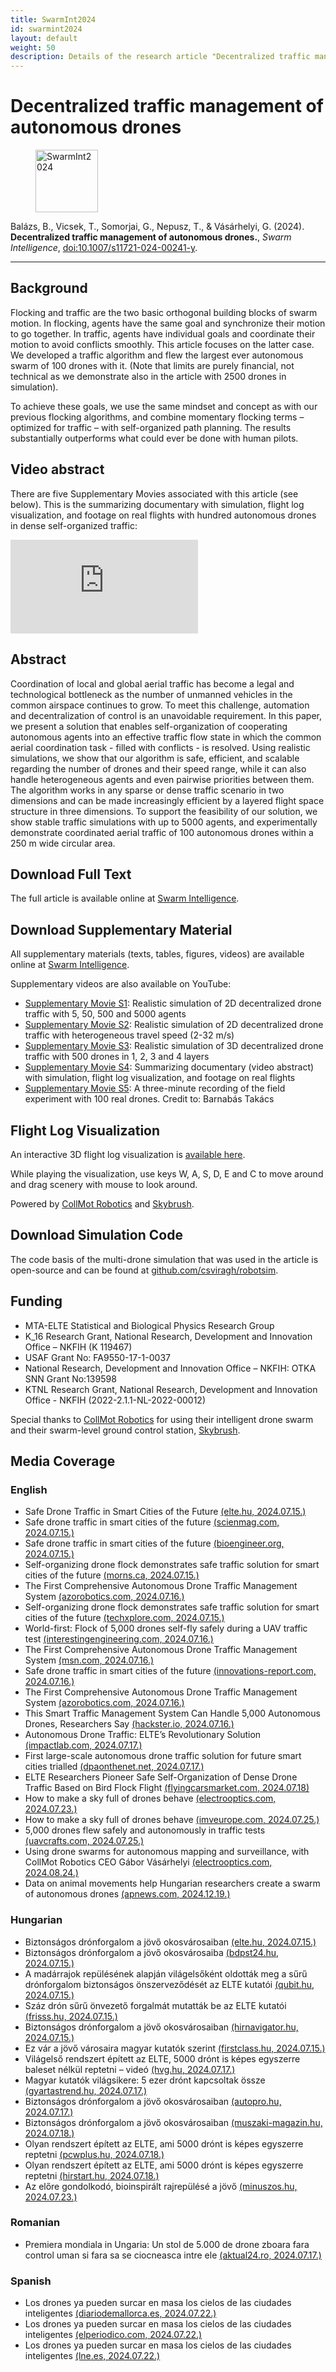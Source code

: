 ```yaml
---
title: SwarmInt2024
id: swarmint2024
layout: default
weight: 50
description: Details of the research article "Decentralized traffic management of autonomous drones", Swarm Intelligence, 2024
---
```


# Decentralized traffic management of autonomous drones

<figure class="float-left">
<img src="assets/img/swarmint2024.jpg" alt="SwarmInt2024" width="100" />
</figure>

Balázs, B., Vicsek, T., Somorjai, G., Nepusz, T., & Vásárhelyi, G. (2024). **Decentralized traffic management of autonomous drones.**, _Swarm Intelligence_, [doi:10.1007/s11721-024-00241-y](https://doi.org/10.1007/s11721-024-00241-y).

---


## Background

Flocking and traffic are the two basic orthogonal building blocks of swarm motion. In flocking, agents have the same goal and synchronize their motion to go together. In traffic, agents have individual goals and coordinate their motion to avoid conflicts smoothly. This article focuses on the latter case. We developed a traffic algorithm and flew the largest ever autonomous swarm of 100 drones with it. (Note that limits are purely financial, not technical as we demonstrate also in the article with 2500 drones in simulation).

To achieve these goals, we use the same mindset and concept as with our previous flocking algorithms, and combine momentary flocking terms – optimized for traffic – with self-organized path planning. The results substantially outperforms what could ever be done with human pilots.


## Video abstract

There are five Supplementary Movies associated with this article (see below). This is the summarizing documentary with simulation, flight log visualization, and footage on real flights with hundred autonomous drones in dense self-organized traffic:

<div class="video-container">
<iframe src="https://www.youtube.com/embed/VOtu6Vmkp88" frameborder="0" allow="autoplay; encrypted-media" allowfullscreen class="video"></iframe>
</div>


## Abstract

Coordination of local and global aerial traffic has become a legal and technological bottleneck as the number of unmanned vehicles in the common airspace continues to grow. To meet this challenge, automation and decentralization of control is an unavoidable requirement. In this paper, we present a solution that enables self-organization of cooperating autonomous agents into an effective traffic flow state in which the common aerial coordination task - filled with conflicts - is resolved. Using realistic simulations, we show that our algorithm is safe, efficient, and scalable regarding the number of drones and their speed range, while it can also handle heterogeneous agents and even pairwise priorities between them. The algorithm works in any sparse or dense traffic scenario in two dimensions and can be made increasingly efficient by a layered flight space structure in three dimensions. To support the feasibility of our solution, we show stable traffic simulations with up to 5000 agents, and experimentally demonstrate coordinated aerial traffic of 100 autonomous drones within a 250 m wide circular area.


## Download Full Text

The full article is available online at [Swarm Intelligence](https://link.springer.com/article/10.1007/s11721-024-00241-y).


## Download Supplementary Material

All supplementary materials (texts, tables, figures, videos) are available online at [Swarm Intelligence](https://link.springer.com/article/10.1007/s11721-024-00241-y).

Supplementary videos are also available on YouTube:

* [Supplementary Movie S1](https://youtu.be/wIsKGkHs2Po): Realistic simulation of 2D decentralized drone traffic with 5, 50, 500 and 5000 agents
* [Supplementary Movie S2](https://youtu.be/0Ms_wkeKxzU): Realistic simulation of 2D decentralized drone traffic with heterogeneous travel speed (2-32 m/s)
* [Supplementary Movie S3](https://youtu.be/CgcgccwPm4M): Realistic simulation of 3D decentralized drone traffic with 500 drones in 1, 2, 3 and 4 layers
* [Supplementary Movie S4](https://youtu.be/VOtu6Vmkp88): Summarizing documentary (video abstract) with simulation, flight log visualization, and footage on real flights
* [Supplementary Movie S5](https://youtu.be/v0OJxjIp-HU): A three-minute recording of the field experiment with 100 real drones. Credit to: Barnabás Takács


## Flight Log Visualization

An interactive 3D flight log visualization is [available here](https://share.skybrush.io/s/traffic-layers/).

While playing the visualization, use keys W, A, S, D, E and C to move around and drag scenery with mouse to look around.

Powered by [CollMot Robotics](https://collmot.com) and [Skybrush](https://skybrush.io).


## Download Simulation Code

The code basis of the multi-drone simulation that was used in the article is open-source and can be found at [github.com/csviragh/robotsim](https://github.com/csviragh/robotsim).



## Funding

* MTA-ELTE Statistical and Biological Physics Research Group
* K\_16 Research Grant, National Research, Development and Innovation Office – NKFIH (K 119467)
* USAF Grant No: FA9550-17-1-0037
* National Research, Development and Innovation Office – NKFIH: OTKA SNN Grant No:139598
* KTNL Research Grant, National Research, Development and Innovation Office - NKFIH (2022-2.1.1-NL-2022-00012)

Special thanks to [CollMot Robotics](https://collmot.com) for using their intelligent drone swarm and their swarm-level ground control station, [Skybrush](https://skybrush.io).


## Media Coverage

### English

* Safe Drone Traffic in Smart Cities of the Future [(elte.hu, 2024.07.15.)](https://www.elte.hu/en/content/safe-drone-traffic-in-smart-cities-of-the-future.t.3347)
* Safe drone traffic in smart cities of the future [(scienmag.com, 2024.07.15.)](https://scienmag.com/safe-drone-traffic-in-smart-cities-of-the-future/)
* Safe drone traffic in smart cities of the future [(bioengineer.org, 2024.07.15.)](https://bioengineer.org/safe-drone-traffic-in-smart-cities-of-the-future/)
* Self-organizing drone flock demonstrates safe traffic solution for smart cities of the future [(morns.ca, 2024.07.15.)](https://morns.ca/2024/07/15/self-organizing-drone-flock-demonstrates-safe-traffic-solution-for-smart-cities-of-the-future/)
* The First Comprehensive Autonomous Drone Traffic Management System [(azorobotics.com, 2024.07.16.)](https://www.azorobotics.com/News.aspx?newsID=15080)
* Self-organizing drone flock demonstrates safe traffic solution for smart cities of the future [(techxplore.com, 2024.07.15.)](https://techxplore.com/news/2024-07-drone-flock-safe-traffic-solution.html)
* World-first: Flock of 5,000 drones self-fly safely during a UAV traffic test [(interestingengineering.com, 2024.07.16.)](https://interestingengineering.com/transportation/first-self-driving-drone-traffic)
* The First Comprehensive Autonomous Drone Traffic Management System [(msn.com, 2024.07.16.)](https://www.msn.com/en-gb/news/techandscience/the-first-comprehensive-autonomous-drone-traffic-management-system/ar-BB1q5w2b)
* Safe drone traffic in smart cities of the future [(innovations-report.com, 2024.07.16.)](https://www.innovations-report.com/transportation-and-logistics/safe-drone-traffic-in-smart-cities-of-the-future/)
* The First Comprehensive Autonomous Drone Traffic Management System [(azorobotics.com, 2024.07.16.)](https://www.azorobotics.com/News.aspx?newsID=15080)
* This Smart Traffic Management System Can Handle 5,000 Autonomous Drones, Researchers Say [(hackster.io, 2024.07.16.)](https://www.hackster.io/news/this-smart-traffic-management-system-can-handle-5-000-autonomous-drones-researchers-say-fc26ce0dd13e)
* Autonomous Drone Traffic: ELTE’s Revolutionary Solution [(impactlab.com, 2024.07.17.)](https://www.impactlab.com/2024/07/17/autonomous-drone-traffic-eltes-revolutionary-solution/)
* First large-scale autonomous drone traffic solution for future smart cities trialled [(dpaonthenet.net, 2024.07.17.)](https://www.dpaonthenet.net/article/206549/First-large-scale-autonomous-drone-traffic-solution-for-future-smart-cities-trialled.aspx)
* ELTE Researchers Pioneer Safe Self-Organization of Dense Drone Traffic Based on Bird Flock Flight [(flyingcarsmarket.com, 2024.07.18)](https://flyingcarsmarket.com/elte-researchers-pioneer-safe-self-organization-of-dense-drone-traffic-based-on-bird-flock-flight/)
* How to make a sky full of drones behave [(electrooptics.com, 2024.07.23.)](https://www.electrooptics.com/article/how-make-sky-full-drones-behave)
* How to make a sky full of drones behave [(imveurope.com, 2024.07.25.)](https://www.imveurope.com/article/how-make-sky-full-drones-behave)
* 5,000 drones flew safely and autonomously in traffic tests [(uavcrafts.com, 2024.07.25.)](https://uavcrafts.com/blogs/news/5-000-drones-flew-safely-and-autonomously-in-traffic-tests)
* Using drone swarms for autonomous mapping and surveillance, with CollMot Robotics CEO Gábor Vásárhelyi [(electrooptics.com, 2024.08.24.)](https://www.electrooptics.com/article/using-drone-swarms-autonomous-mapping-surveillance-collmot-robotics-ceo-gabor-vasarhelyi)
* Data on animal movements help Hungarian researchers create a swarm of autonomous drones [(apnews.com, 2024.12.19.)](https://apnews.com/article/autonomous-drones-animal-swarms-0e146f4221e81f4442674a125f86501d)




### Hungarian

* Biztonságos drónforgalom a jövő okosvárosaiban [(elte.hu, 2024.07.15.)](https://www.elte.hu/content/biztonsagos-dronforgalom-a-jovo-okosvarosaiban.t.30888)
* Biztonságos drónforgalom a jövő okosvárosaiba [(bdpst24.hu, 2024.07.15.)](https://bdpst24.hu/2024/07/15/biztonsagos-dronforgalom-a-jovo-okosvarosaiban/) 
* A madárrajok repülésének alapján világelsőként oldották meg a sűrű drónforgalom biztonságos önszerveződését az ELTE kutatói [(qubit.hu, 2024.07.15.)](https://qubit.hu/2024/07/15/a-madarrajok-repulesenek-alapjan-vilagelsokent-oldottak-meg-a-suru-dronforgalom-biztonsagos-onszervezodeset-az-elte-kutatoi)
* Száz drón sűrű önvezető forgalmát mutatták be az ELTE kutatói [(frisss.hu, 2024.07.15.)](https://www.frisss.hu/aktualis/szaz-dron-suru-onvezeto-forgalmat-mutattak-be-az-elte-kutatoi)
* Biztonságos drónforgalom a jövő okosvárosaiban [(hirnavigator.hu, 2024.07.15.)](https://hirnavigator.hu/hir/7266973-biztonsagos-dronforgalom-a-jovo-okosvarosaiban)
* Ez vár a jövő városaira magyar kutatók szerint [(firstclass.hu, 2024.07.15.)](https://firstclass.hu/life/2024/07/16/ez-var-a-jovo-varosaira-magyar-kutatok-szerint/)
* Világelső rendszert épített az ELTE, 5000 drónt is képes egyszerre baleset nélkül reptetni – videó [(hvg.hu, 2024.07.17.)](https://m.hvg.hu/tudomany/20240717_eltre-dron-repules-mozgas-baleset)
* Magyar kutatók világsikere: 5 ezer drónt kapcsoltak össze [(gyartastrend.hu, 2024.07.17.)](https://gyartastrend.hu/cikk/magyar-kutatok-vilagsikere-5-ezer-dront-kapcsoltak-ossze)
* Biztonságos drónforgalom a jövő okosvárosaiban [(autopro.hu, 2024.07.17.)](https://autopro.hu/trend/biztonsagos-dronforgalom-a-jovo-okosvarosaiban/1160751)
* Biztonságos drónforgalom a jövő okosvárosaiban [(muszaki-magazin.hu, 2024.07.18.)](https://www.muszaki-magazin.hu/2024/07/17/dronforgalom-jovo-okos-varos-biztonsag/)
* Olyan rendszert épített az ELTE, ami 5000 drónt is képes egyszerre reptetni [(pcwplus.hu, 2024.07.18.)](https://www.pcwplus.hu/pcwlite/olyan-rendszert-epitett-az-elte-ami-5000-dront-is-kepes-egyszerre-reptetni-358032.html)
* Olyan rendszert épített az ELTE, ami 5000 drónt is képes egyszerre reptetni [(hirstart.hu, 2024.07.18.)](https://www.hirstart.hu/hk/20240718_olyan_rendszert_epitett_az_elte_ami_5000_dront_is_kepes_egyszerre_reptetni)
* Az előre gondolkodó, bioinspirált rajrepülésé a jövő [(minuszos.hu, 2024.07.23.)](https://www.minuszos.hu/az-elore-gondolkodo-bioinspiralt-rajrepulese-a-jovo/)


### Romanian

* Premiera mondiala in Ungaria: Un stol de 5.000 de drone zboara fara control uman si fara sa se ciocneasca intre ele [(aktual24.ro, 2024.07.17.)](https://www.aktual24.ro/premiera-mondiala-in-ungaria-un-stol-de-5-000-de-drone-zboara-fara-control-uman-si-fara-sa-se-ciocneasca-intre-ele/#goog_rewarded)


### Spanish

* Los drones ya pueden surcar en masa los cielos de las ciudades inteligentes [(diariodemallorca.es, 2024.07.22.)](https://www.diariodemallorca.es/tendencias21/2024/07/22/drones-surcar-masa-cielos-ciudades-105930224.html)
* Los drones ya pueden surcar en masa los cielos de las ciudades inteligentes [(elperiodico.com, 2024.07.22.)](https://www.elperiodico.com/es/tendencias-21/20240722/drones-surcar-masa-cielos-ciudades-105930222)
* Los drones ya pueden surcar en masa los cielos de las ciudades inteligentes [(lne.es, 2024.07.22.)](https://www.lne.es/tendencias21/2024/07/22/drones-surcar-masa-cielos-ciudades-105930214.html)


<!--
* title [(urlshort, 2024.07.xx.)](url)
-->
